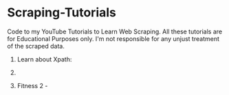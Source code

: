 # Scraping-Tutorials
Code to my YouTube Tutorials to Learn Web Scraping. All these tutorials are for Educational Purposes only. I'm not responsible for any unjust treatment of the scraped data. 

1) Learn about Xpath: 

2)  

3) Fitness 2 - 
